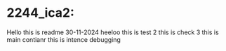 # 2244_ica2:
Hello this is readme 30-11-2024
heeloo this is test 2
this is check 3
this is main contianr
this is intence debugging
